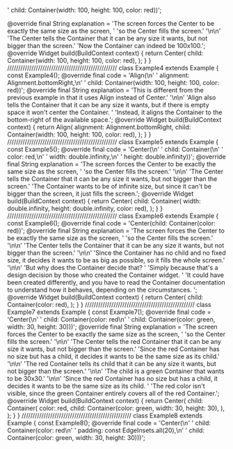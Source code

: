 '   child: Container(width: 100, height: 100, color: red))';

@override
  final String explanation =
      'The screen forces the Center to be exactly the same size as the screen, '
      'so the Center fills the screen.'
      '\n\n'
      'The Center tells the Container that it can be any size it wants, but not bigger than the screen.'
      'Now the Container can indeed be 100x100.';
@override
  Widget build(BuildContext context) {
    return Center(
      child: Container(width: 100, height: 100, color: red),
    );
  }
}
//////////////////////////////////////////////////
class Example4 extends Example {
  const Example4();
@override
  final code = 'Align(\n'
      '   alignment: Alignment.bottomRight,\n'
      '   child: Container(width: 100, height: 100, color: red))';
  @override
  final String explanation =
      'This is different from the previous example in that it uses Align instead of Center.'
      '\n\n'
      'Align also tells the Container that it can be any size it wants, but if there is empty space it won\'t center the Container. '
      'Instead, it aligns the Container to the bottom-right of the available space.';
@override
  Widget build(BuildContext context) {
    return Align(
      alignment: Alignment.bottomRight,
      child: Container(width: 100, height: 100, color: red),
    );
  }
}
//////////////////////////////////////////////////
class Example5 extends Example {
  const Example5();
@override
  final code = 'Center(\n'
      '   child: Container(\n'
      '              color: red,\n'
      '              width: double.infinity,\n'
      '              height: double.infinity))';
  @override
  final String explanation =
      'The screen forces the Center to be exactly the same size as the screen, '
      'so the Center fills the screen.'
      '\n\n'
      'The Center tells the Container that it can be any size it wants, but not bigger than the screen.'
      'The Container wants to be of infinite size, but since it can\'t be bigger than the screen, it just fills the screen.';
@override
  Widget build(BuildContext context) {
    return Center(
      child: Container(
          width: double.infinity, height: double.infinity, color: red),
    );
  }
}
//////////////////////////////////////////////////
class Example6 extends Example {
  const Example6();
@override
  final code = 'Center(child: Container(color: red))';
  @override
  final String explanation =
      'The screen forces the Center to be exactly the same size as the screen, '
      'so the Center fills the screen.'
      '\n\n'
      'The Center tells the Container that it can be any size it wants, but not bigger than the screen.'
      '\n\n'
      'Since the Container has no child and no fixed size, it decides it wants to be as big as possible, so it fills the whole screen.'
      '\n\n'
      'But why does the Container decide that? '
      'Simply because that\'s a design decision by those who created the Container widget. '
      'It could have been created differently, and you have to read the Container documentation to understand how it behaves, depending on the circumstances. ';
@override
  Widget build(BuildContext context) {
    return Center(
      child: Container(color: red),
    );
  }
}
//////////////////////////////////////////////////
class Example7 extends Example {
  const Example7();
@override
  final code = 'Center(\n'
      '   child: Container(color: red\n'
      '      child: Container(color: green, width: 30, height: 30)))';
  @override
  final String explanation =
      'The screen forces the Center to be exactly the same size as the screen, '
      'so the Center fills the screen.'
      '\n\n'
      'The Center tells the red Container that it can be any size it wants, but not bigger than the screen.'
      'Since the red Container has no size but has a child, it decides it wants to be the same size as its child.'
      '\n\n'
      'The red Container tells its child that it can be any size it wants, but not bigger than the screen.'
      '\n\n'
      'The child is a green Container that wants to be 30x30.'
      '\n\n'
      'Since the red Container has no size but has a child, it decides it wants to be the same size as its child. '
      'The red color isn\'t visible, since the green Container entirely covers all of the red Container.';
@override
  Widget build(BuildContext context) {
    return Center(
      child: Container(
        color: red,
        child: Container(color: green, width: 30, height: 30),
      ),
    );
  }
}
//////////////////////////////////////////////////
class Example8 extends Example {
  const Example8();
@override
  final code = 'Center(\n'
      '   child: Container(color: red\n'
      '      padding: const EdgeInsets.all(20),\n'
      '      child: Container(color: green, width: 30, height: 30)))';
